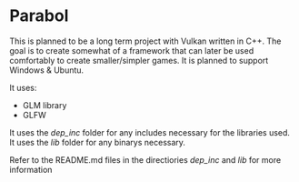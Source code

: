 # Parabol

This is planned to be a long term project with Vulkan written in C++. 
The goal is to create somewhat of a framework that can later be used comfortably to create smaller/simpler games.
It is planned to support Windows & Ubuntu.

It uses:

- GLM library
- GLFW 

It uses the _dep_inc_ folder for any includes necessary for the libraries used.  
It uses the _lib_ folder for any binarys necessary.

Refer to the README.md files in the directiories _dep_inc_ and _lib_ for more information
